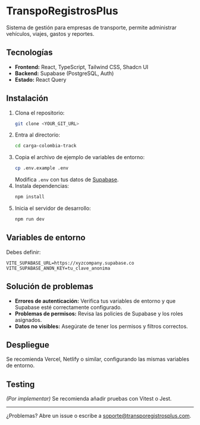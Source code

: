 # TranspoRegistrosPlus

Sistema de gestión para empresas de transporte, permite administrar vehículos, viajes, gastos y reportes.

## Tecnologías

- **Frontend:** React, TypeScript, Tailwind CSS, Shadcn UI
- **Backend:** Supabase (PostgreSQL, Auth)
- **Estado:** React Query

## Instalación

1. Clona el repositorio:
   ```sh
   git clone <YOUR_GIT_URL>
   ```
2. Entra al directorio:
   ```sh
   cd carga-colombia-track
   ```
3. Copia el archivo de ejemplo de variables de entorno:
   ```sh
   cp .env.example .env
   ```
   Modifica `.env` con tus datos de [Supabase](https://app.supabase.com).
4. Instala dependencias:
   ```sh
   npm install
   ```
5. Inicia el servidor de desarrollo:
   ```sh
   npm run dev
   ```

## Variables de entorno

Debes definir:

```
VITE_SUPABASE_URL=https://xyzcompany.supabase.co
VITE_SUPABASE_ANON_KEY=tu_clave_anonima
```

## Solución de problemas

- **Errores de autenticación:** Verifica tus variables de entorno y que Supabase esté correctamente configurado.
- **Problemas de permisos:** Revisa las policies de Supabase y los roles asignados.
- **Datos no visibles:** Asegúrate de tener los permisos y filtros correctos.

## Despliegue

Se recomienda Vercel, Netlify o similar, configurando las mismas variables de entorno.

## Testing

_(Por implementar)_ Se recomienda añadir pruebas con Vitest o Jest.

---

¿Problemas? Abre un issue o escribe a soporte@transporegistrosplus.com.

